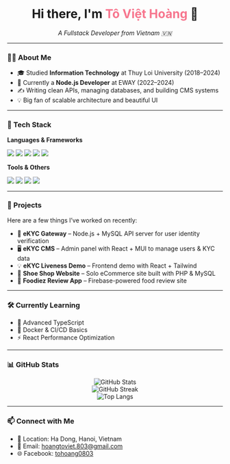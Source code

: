 <h1 align="center">Hi there, I'm <span style="color:#F7768E;">Tô Việt Hoàng</span> 👋</h1>
<p align="center">
  <em>A Fullstack Developer from Vietnam 🇻🇳</em>
</p>

---

### 🧑‍💻 About Me
- 🎓 Studied **Information Technology** at Thuy Loi University (2018–2024)
- 🧠 Currently a **Node.js Developer** at EWAY (2022–2024)
- ✍️ Writing clean APIs, managing databases, and building CMS systems
- 💡 Big fan of scalable architecture and beautiful UI

---

### 🚀 Tech Stack

**Languages & Frameworks**
<p>
  <img src="https://img.shields.io/badge/-Node.js-339933?logo=nodedotjs&logoColor=white" />
  <img src="https://img.shields.io/badge/-Express-000000?logo=express&logoColor=white" />
  <img src="https://img.shields.io/badge/-React-61DAFB?logo=react&logoColor=black" />
  <img src="https://img.shields.io/badge/-TypeScript-3178C6?logo=typescript&logoColor=white" />
  <img src="https://img.shields.io/badge/-MySQL-4479A1?logo=mysql&logoColor=white" />
</p>

**Tools & Others**
<p>
  <img src="https://img.shields.io/badge/-Git-F05032?logo=git&logoColor=white" />
  <img src="https://img.shields.io/badge/-Firebase-FFCA28?logo=firebase&logoColor=black" />
  <img src="https://img.shields.io/badge/-Material--UI-007FFF?logo=mui&logoColor=white" />
  <img src="https://img.shields.io/badge/-Tailwind-06B6D4?logo=tailwindcss&logoColor=white" />
</p>

---

### 📌 Projects
Here are a few things I’ve worked on recently:

- 🧠 **eKYC Gateway** – Node.js + MySQL API server for user identity verification
- 🖥️ **eKYC CMS** – Admin panel with React + MUI to manage users & KYC data
- 💡 **eKYC Liveness Demo** – Frontend demo with React + Tailwind
- 👟 **Shoe Shop Website** – Solo eCommerce site built with PHP & MySQL
- 🍔 **Foodiez Review App** – Firebase-powered food review site

---

### 🛠 Currently Learning
- 🧠 Advanced TypeScript
- 🐳 Docker & CI/CD Basics
- ⚡ React Performance Optimization

---

### 📊 GitHub Stats
<p align="center">
  <img src="https://github-readme-stats.vercel.app/api?username=gnaoh-dain&show_icons=true&theme=radical" alt="GitHub Stats" /><br/>
  <img src="https://github-readme-streak-stats.herokuapp.com/?user=gnaoh-dain&theme=radical" alt="GitHub Streak" /><br/>
  <img src="https://github-readme-stats.vercel.app/api/top-langs/?username=gnaoh-dain&layout=compact&theme=radical" alt="Top Langs" />
</p>

---

### 📫 Connect with Me
- 📍 Location: Ha Dong, Hanoi, Vietnam <br>
- 📧 Email: hoangtoviet.803@gmail.com <br>
- 🌐 Facebook: <a href="https://fb.com/tohoang0803">tohoang0803</a><br>


